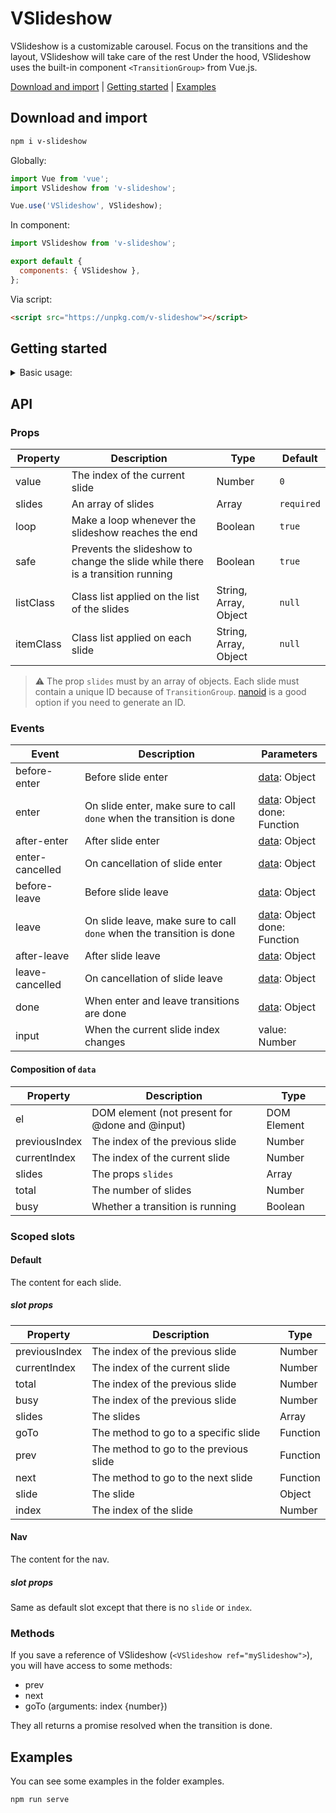 # VSlideshow

VSlideshow is a customizable carousel. Focus on the transitions and the layout, VSlideshow will take care of the rest
Under the hood, VSlideshow uses the built-in component `<TransitionGroup>` from Vue.js.

[Download and import](#download-and-import) | [Getting started](#getting-started) | [Examples](#examples)

## Download and import

```sh
npm i v-slideshow
```

Globally:

```js
import Vue from 'vue';
import VSlideshow from 'v-slideshow';

Vue.use('VSlideshow', VSlideshow);
```

In component:

```js
import VSlideshow from 'v-slideshow';

export default {
  components: { VSlideshow },
};
```

Via script:

```html
<script src="https://unpkg.com/v-slideshow"></script>
```

## Getting started

<details>
  <summary>Basic usage:</summary>

```html
<div>
  <VSlideshow :slides="slides" @enter="enter" @leave="leave">
    <!-- Content inside a slide -->
    <template v-slot="{ slide }">
      <div>{{ slide.text }}</div>
    </template>

    <!-- Nav for the slideshow -->
    <template v-slot:nav="{ prev, next }">
      <button @click="prev">previous</button>
      <button @click="next">next</button>
    </template>
  </VSlideshow>
</div>

<script>
  import VSlideshow from '../src/v-slideshow';

  export default {
    components: { VSlideshow },

    data() {
      return {
        slides: [
          { id: 'slide-0', text: 'Slide 0' },
          { id: 'slide-1', text: 'Slide 1' },
          { id: 'slide-2', text: 'Slide 2' },
          { id: 'slide-3', text: 'Slide 3' },
          { id: 'slide-4', text: 'Slide 4' },
          { id: 'slide-5', text: 'Slide 5' },
        ],
      };
    },

    methods: {
      leave(data, done) {
        done();
      },

      enter(data, done) {
        done();
      },
    },
  };
</script>
```

</details>

## API

### Props

| Property  | Description                                                                    | Type                  | Default    |
| --------- | ------------------------------------------------------------------------------ | --------------------- | ---------- |
| value     | The index of the current slide                                                 | Number                | `0`        |
| slides    | An array of slides                                                             | Array                 | `required` |
| loop      | Make a loop whenever the slideshow reaches the end                             | Boolean               | `true`     |
| safe      | Prevents the slideshow to change the slide while there is a transition running | Boolean               | `true`     |
| listClass | Class list applied on the list of the slides                                   | String, Array, Object | `null`     |
| itemClass | Class list applied on each slide                                               | String, Array, Object | `null`     |

> ⚠️ The prop `slides` must by an array of objects.
> Each slide must contain a unique ID because of `TransitionGroup`. [nanoid](https://github.com/ai/nanoid) is a good option if you need to generate an ID.

### Events

| Event           | Description                                                          | Parameters                                                |
| --------------- | -------------------------------------------------------------------- | --------------------------------------------------------- |
| before-enter    | Before slide enter                                                   | [data](#composition-of-data): Object                      |
| enter           | On slide enter, make sure to call `done` when the transition is done | [data](#composition-of-data): Object <br/> done: Function |
| after-enter     | After slide enter                                                    | [data](#composition-of-data): Object                      |
| enter-cancelled | On cancellation of slide enter                                       | [data](#composition-of-data): Object                      |
| before-leave    | Before slide leave                                                   | [data](#composition-of-data): Object                      |
| leave           | On slide leave, make sure to call `done` when the transition is done | [data](#composition-of-data): Object <br/> done: Function |
| after-leave     | After slide leave                                                    | [data](#composition-of-data): Object                      |
| leave-cancelled | On cancellation of slide leave                                       | [data](#composition-of-data): Object                      |
| done            | When enter and leave transitions are done                            | [data](#composition-of-data): Object                      |
| input           | When the current slide index changes                                 | value: Number                                             |

#### Composition of `data`

| Property      | Description                                    | Type        |
| ------------- | ---------------------------------------------- | ----------- |
| el            | DOM element (not present for @done and @input) | DOM Element |
| previousIndex | The index of the previous slide                | Number      |
| currentIndex  | The index of the current slide                 | Number      |
| slides        | The props `slides`                             | Array       |
| total         | The number of slides                           | Number      |
| busy          | Whether a transition is running                | Boolean     |

### Scoped slots

#### Default

The content for each slide.

##### slot props

| Property      | Description                            | Type     |
| ------------- | -------------------------------------- | -------- |
| previousIndex | The index of the previous slide        | Number   |
| currentIndex  | The index of the current slide         | Number   |
| total         | The index of the previous slide        | Number   |
| busy          | The index of the previous slide        | Number   |
| slides        | The slides                             | Array    |
| goTo          | The method to go to a specific slide   | Function |
| prev          | The method to go to the previous slide | Function |
| next          | The method to go to the next slide     | Function |
| slide         | The slide                              | Object   |
| index         | The index of the slide                 | Number   |

#### Nav

The content for the nav.

##### slot props

Same as default slot except that there is no `slide` or `index`.

### Methods

If you save a reference of VSlideshow (`<VSlideshow ref="mySlideshow">`), you will have access to some methods:

- prev
- next
- goTo (arguments: index {number})

They all returns a promise resolved when the transition is done.

## Examples

You can see some examples in the folder examples.

```sh
npm run serve
```
